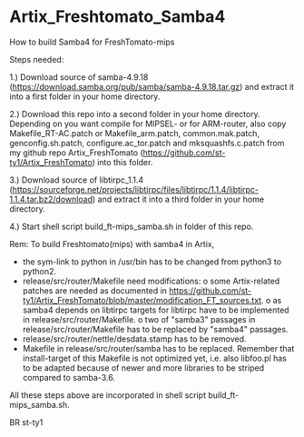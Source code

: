# Artix_Freshtomato_Samba4
How to build Samba4 for FreshTomato-mips


Steps needed:

1.) Download source of samba-4.9.18 (https://download.samba.org/pub/samba/samba-4.9.18.tar.gz) and extract it into a first folder in your home directory.

2.) Download this repo into a second folder in your home directory. Depending on you want compile for MIPSEL- or for ARM-router, also copy Makefile_RT-AC.patch or Makefile_arm.patch, common.mak.patch, genconfig.sh.patch, configure.ac_tor.patch and mksquashfs.c.patch from my github repo Artix_FreshTomato (https://github.com/st-ty1/Artix_FreshTomato) into this folder. 

3.) Download source of libtirpc_1.1.4 (https://sourceforge.net/projects/libtirpc/files/libtirpc/1.1.4/libtirpc-1.1.4.tar.bz2/download) and extract it into a third folder in your home directory.

4.) Start shell script build_ft-mips_samba.sh in folder of this repo.


Rem: To build Freshtomato(mips) with samba4 in Artix,
  - the sym-link to python in /usr/bin has to be changed from python3 to python2. 
  - release/src/router/Makefile need modifications:
      o some Artix-related patches are needed as documented in https://github.com/st-ty1/Artix_FreshTomato/blob/master/modification_FT_sources.txt.
      o as samba4 depends on libtirpc targets for libtirpc have to be implemented in release/src/router/Makefile. 
      o two of "samba3" passages in release/src/router/Makefile has to be replaced by "samba4" passages.
  - release/src/router/nettle/desdata.stamp has to be removed.
  - Makefile in release/src/router/samba has to be replaced.
    Remember that install-target of this Makefile is not optimized yet, i.e. also libfoo.pl has to be adapted because of newer and more libraries to be striped compared to samba-3.6.
  
   All these steps above are incorporated in shell script build_ft-mips_samba.sh.

BR
st-ty1
